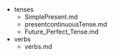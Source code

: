 - tenses
  - SimplePresent.md
  - presentcontinuousTense.md
  - Future_Perfect_Tense.md
- verbs
  - verbs.md
